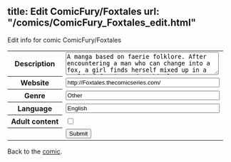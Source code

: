 title: Edit ComicFury/Foxtales
url: "/comics/ComicFury_Foxtales_edit.html"
---
Edit info for comic ComicFury/Foxtales

<form name="comic" action="http://gaepostmail.appspot.com/comic/" method="post">
<table class="comicinfo">
<tr>
<th>Description</th><td><textarea name="description" cols="40" rows="3">A manga based on faerie folklore. After encountering a man who can change into a fox, a girl finds herself mixed up in a world of faeries and mythical creatures.</textarea></td>
</tr>
<tr>
<th>Website</th><td><input type="text" name="url" value="http://Foxtales.thecomicseries.com/" size="40"/></td>
</tr>
<tr>
<th>Genre</th><td><input type="text" name="genre" value="Other" size="40"/></td>
</tr>
<tr>
<th>Language</th><td><input type="text" name="language" value="English" size="40"/></td>
</tr>
<tr>
<th>Adult content</th><td><input type="checkbox" name="adult" value="adult" /></td>
</tr>
<tr>
<th></th><td>
<input type="hidden" name="comic" value="ComicFury_Foxtales" />
<input type="submit" name="submit" value="Submit" />
</td>
</tr>
</table>
</form>

Back to the [comic](ComicFury_Foxtales.html).
